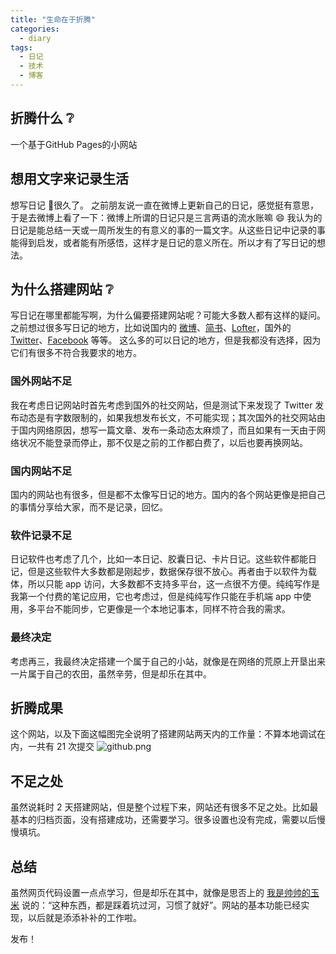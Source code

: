 ```yaml
---
title: "生命在于折腾"
categories:
  - diary
tags:
  - 日记
  - 技术
  - 博客
---
```


## 折腾什么 :grey_question:
一个基于GitHub Pages的小网站

## 想用文字来记录生活
想写日记 :notebook_with_decorative_cover:很久了。
之前朋友说一直在微博上更新自己的日记，感觉挺有意思，于是去微博上看了一下：微博上所谓的日记只是三言两语的流水账嘛 :smile:
我认为的日记是能总结一天或一周所发生的有意义的事的一篇文字。从这些日记中记录的事能得到启发，或者能有所感悟，这样才是日记的意义所在。所以才有了写日记的想法。

## 为什么搭建网站 :grey_question:
写日记在哪里都能写啊，为什么偏要搭建网站呢？可能大多数人都有这样的疑问。
之前想过很多写日记的地方，比如说国内的 [微博](https://weibo.com/)、[简书](https://www.jianshu.com/)、[Lofter](http://www.lofter.com)，国外的 [Twitter](https://twitter.com/)、[Facebook](https://www.facebook.com/) 等等。
这么多的可以日记的地方，但是我都没有选择，因为它们有很多不符合我要求的地方。

### 国外网站不足
我在考虑日记网站时首先考虑到国外的社交网站，但是测试下来发现了 Twitter 发布动态是有字数限制的，如果我想发布长文，不可能实现；其次国外的社交网站由于国内网络原因，想写一篇文章、发布一条动态太麻烦了，而且如果有一天由于网络状况不能登录而停止，那不仅是之前的工作都白费了，以后也要再换网站。

### 国内网站不足
国内的网站也有很多，但是都不太像写日记的地方。国内的各个网站更像是把自己的事情分享给大家，而不是记录，回忆。

### 软件记录不足
日记软件也考虑了几个，比如一本日记、胶囊日记、卡片日记。这些软件都能日记，但是这些软件大多数都是刚起步，数据保存很不放心。再者由于以软件为载体，所以只能 app 访问，大多数都不支持多平台，这一点很不方便。纯纯写作是我第一个付费的笔记应用，它也考虑过，但是纯纯写作只能在手机端 app 中使用，多平台不能同步，它更像是一个本地记事本，同样不符合我的需求。

### 最终决定
考虑再三，我最终决定搭建一个属于自己的小站，就像是在网络的荒原上开垦出来一片属于自己的农田，虽然辛劳，但是却乐在其中。

## 折腾成果
这个网站，以及下面这幅图完全说明了搭建网站两天内的工作量：不算本地调试在内，一共有 21 次提交
![github.png](https://i.loli.net/2019/09/21/J9ESK8NyOs2IUjM.png)

## 不足之处
虽然说耗时 2 天搭建网站，但是整个过程下来，网站还有很多不足之处。比如最基本的归档页面，没有搭建成功，还需要学习。很多设置也没有完成，需要以后慢慢填坑。

## 总结
虽然网页代码设置一点点学习，但是却乐在其中，就像是思否上的 [我是帅帅的玉米](https://segmentfault.com/u/woshishuaishuaideyumi) 说的：“这种东西，都是踩着坑过河，习惯了就好”。网站的基本功能已经实现，以后就是添添补补的工作啦。

发布！